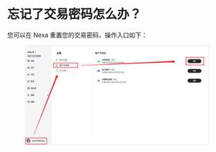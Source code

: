# 忘记了交易密码怎么办？

您可以在 Nexa 重置您的交易密码，操作入口如下：

<figure>     <img          src="../images/Snipaste_2025-08-21_15-52-56.png"          width="900"          height="auto"     > </figure>
